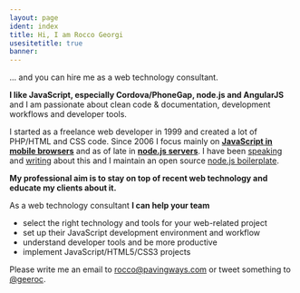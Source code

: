 ```yaml
---
layout: page
ident: index
title: Hi, I am Rocco Georgi
usesitetitle: true
banner: 
---
```


... and you can hire me as a web technology consultant.

**I like JavaScript, especially Cordova/PhoneGap, node.js and AngularJS** and I am passionate about clean code & documentation, development workflows and developer tools.

I started as a freelance web developer in 1999 and created a lot of PHP/HTML and CSS code.
Since 2006 I focus mainly on [**JavaScript in mobile browsers**][pwstart] and as of late in [**node.js servers**][nodepost].
I have been [speaking][events] and [writing][dotnetarticle] about this and I maintain an open source [node.js boilerplate][node-base].

**My professional aim is to stay on top of recent web technology and educate my clients about it.**

As a web technology consultant **I can help your team**

- select the right technology and tools for your web-related project
- set up their JavaScript development environment and workflow
- understand developer tools and be more productive
- implement JavaScript/HTML5/CSS3 projects

Please write me an email to <rocco@pavingways.com> or tweet something to [@geeroc][twitter].

[events]: /events/
[projects]: /projects/
[nodepost]: http://www.pavingways.com/nodejs-node-is-important-introduction_1618.html
[node-base]: https://github.com/rocco/node-base/
[dotnetarticle]: http://www.pavingways.com/article-on-mobile-ajax-in-net-magazine_99.html
[pwstart]: http://www.pavingways.com/here-we-go_8.html
[twitter]: https://twitter.com/GeeROC